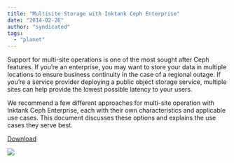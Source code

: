 ```yaml
---
title: "Multisite Storage with Inktank Ceph Enterprise"
date: "2014-02-26"
author: "syndicated"
tags: 
  - "planet"
---
```


Support for multi-site operations is one of the most sought after Ceph features. If you’re an enterprise, you may want to store your data in multiple locations to ensure business continuity in the case of a regional outage. If you’re a service provider deploying a public object storage service, multiple sites can help provide the lowest possible latency to your users.

We recommend a few different approaches for multi-site operation with Inktank Ceph Enterprise, each with their own characteristics and applicable use cases. This document discusses these options and explains the use cases they serve best.

[Download](http://info.inktank.com/multisite_options_with_inktank_ceph_enterprise)

![](http://track.hubspot.com/__ptq.gif?a=265024&k=14&bu=http%3A%2F%2Fwww.inktank.com&r=http%3A%2F%2Fwww.inktank.com%2Fresources%2Fmultisite-storage-with-inktank-ceph-enterprise%2F&bvt=rss&p=wordpress)
